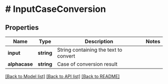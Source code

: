 # # InputCaseConversion

## Properties

Name | Type | Description | Notes
------------ | ------------- | ------------- | -------------
**input** | **string** | String containing the text to convert |
**alphacase** | **string** | Case of conversion result |

[[Back to Model list]](../../README.md#models) [[Back to API list]](../../README.md#endpoints) [[Back to README]](../../README.md)
